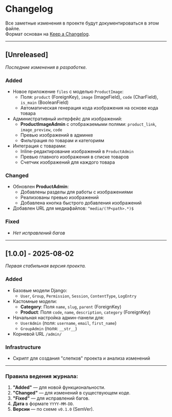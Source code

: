 # Changelog

Все заметные изменения в проекте будут документироваться в этом файле.  
Формат основан на [Keep a Changelog](https://keepachangelog.com/ru/1.0.0/).

---

## [Unreleased]  
*Последние изменения в разработке.*

### Added  
- Новое приложение `files` с моделью `ProductImage`:
  - Поля: `product` (ForeignKey), `image` (ImageField), `code` (CharField), `is_main` (BooleanField)
  - Автоматическая генерация кода изображения на основе кода товара
- Административный интерфейс для изображений:
  - **ProductImageAdmin** с отображаемыми полями: `product_link`, `image_preview`, `code`
  - Превью изображений в админке
  - Фильтрация по товарам и категориям
- Интеграция с товарами:
  - Inline-редактирование изображений в `ProductAdmin`
  - Превью главного изображения в списке товаров
  - Счетчик изображений для каждого товара

### Changed  
- Обновлен **ProductAdmin**:
  - Добавлены разделы для работы с изображениями
  - Реализованы превью изображений
  - Добавлена кнопка быстрого добавления изображений
- Добавлен URL для медиафайлов: `^media/(?P<path>.*)$`

### Fixed  
- *Нет исправлений багов*  

---

## [1.0.0] - 2025-08-02  
*Первая стабильная версия проекта.*

### Added  
- Базовые модели Django:  
  - `User`, `Group`, `Permission`, `Session`, `ContentType`, `LogEntry`  
- Кастомные модели:  
  - **Category**: Поля `name`, `slug`, `parent` (ForeignKey)  
  - **Product**: Поля `code`, `name`, `description`, `category` (ForeignKey)  
- Начальная настройка админ-панели для:  
  - `UserAdmin` (поля: `username`, `email`, `first_name`)  
  - `GroupAdmin` (поля: `__str__`)  
- Корневой URL `/admin/`  

### Infrastructure  
- Скрипт для создания "слепков" проекта и анализа изменений  

---

### Правила ведения журнала:  
1. **"Added"** — для новой функциональности.  
2. **"Changed"** — для изменений в существующем коде.  
3. **"Fixed"** — для исправлений багов.  
4. **Дата** в формате `YYYY-MM-DD`.  
5. **Версии** — по схеме `v0.1.0` (SemVer).